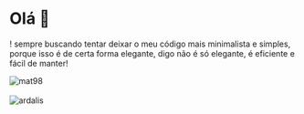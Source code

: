 # Olá 👋
! sempre buscando tentar deixar o meu código mais minimalista e simples, porque isso é de certa forma elegante, digo não é só elegante, é eficiente e fácil de manter!

<div>
  <img align="center" src="https://github-readme-stats.vercel.app/api?username=mat98&show_icons=true&theme=dark" alt="mat98" />
<div/>
<br />
  
<div>
  <img align="center" src="https://github-readme-stats.vercel.app/api/top-langs/?username=mat98&layout=compact&hide=html&theme=dark" alt="ardalis" />
<div/>
<br />
